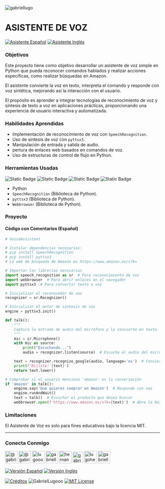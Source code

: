 <img align="center" src="https://media.licdn.com/dms/image/v2/D4D16AQGUNxQ7NSC05A/profile-displaybackgroundimage-shrink_350_1400/profile-displaybackgroundimage-shrink_350_1400/0/1738695150340?e=1749686400&v=beta&t=hBmszzzG0Zu-m7ZxeCdU5VxgDWqIZuWB0vnrMycuqY4" alt="gabriellugo" />

# ASISTENTE DE VOZ

<a href="https://github.com/GabrielLugooo/Voice-Assistant/blob/main/README%20Spanish.md" target="_blank" rel="noreferrer noopener"> <img align="center" src="https://img.shields.io/badge/Asistente%20Voz%20Español-000000" alt="Asistente Español" /></a>
<a href="https://github.com/GabrielLugooo/Voice-Assistant" target="_blank" rel="noreferrer noopener"> <img align="center" src="https://img.shields.io/badge/Asistente%20Voz%20Inglés-green" alt="Asistente Inglés" /></a>

### Objetivos

Este proyecto tiene como objetivo desarrollar un asistente de voz simple en Python que pueda reconocer comandos hablados y realizar acciones específicas, como realizar búsquedas en Amazon.

El asistente convierte la voz en texto, interpreta el comando y responde con voz sintética, mejorando así la interacción con el usuario.

El propósito es aprender a integrar tecnologías de reconocimiento de voz y síntesis de texto a voz en aplicaciones prácticas, proporcionando una experiencia de usuario interactiva y automatizada.

### Habilidades Aprendidas

- Implementación de reconocimiento de voz con `SpeechRecognition`.
- Uso de síntesis de voz con `pyttsx3`.
- Manipulación de entrada y salida de audio.
- pertura de enlaces web basados en comandos de voz.
- Uso de estructuras de control de flujo en Python.

### Herramientas Usadas

![Static Badge](https://img.shields.io/badge/Python-000000?logo=python&logoSize=auto)
![Static Badge](https://img.shields.io/badge/Speech%20Recognition-000000?logo=googletranslate&logoSize=auto)
![Static Badge](https://img.shields.io/badge/Pyttsx3-000000?logo=pyttsx3&logoSize=auto)
![Static Badge](https://img.shields.io/badge/Webbrowser-000000?logo=webbrowser&logoSize=auto)

- Python
- `SpeechRecognition` (Biblioteca de Python).
- `pyttsx3` (Biblioteca de Python).
- `Webbrowser` (Biblioteca de Python).

### Proyecto

#### Código con Comentarios (Español)

```python
# VoiceAssistant

# Instalar dependencias necesarias:
# pip install SpeechRecognition
# pip install pyttsx3
# La web de búsqueda de Amazon es https://www.amazon.es/s?k=

# Importar las librerías necesarias
import speech_recognition as sr  # Para reconocimiento de voz
import webbrowser  # Para abrir enlaces en el navegador
import pyttsx3  # Para convertir texto a voz

# Inicializar el reconocedor de voz
recognizer = sr.Recognizer()

# Inicializar el motor de síntesis de voz
engine = pyttsx3.init()

def talk():
    """
    Captura la entrada de audio del micrófono y la convierte en texto.
    """
    mic = sr.Microphone()
    with mic as source:
        print("Escuchando...")
        audio = recognizer.listen(source)  # Escucha el audio del micrófono

    text = recognizer.recognize_google(audio, language='es')  # Convierte el audio en texto
    print(f'Dijiste: {text}')
    return text.lower()

# Comprobar si el usuario menciona 'amazon' en la conversación
if 'amazon' in talk():
    engine.say('Que quieres comprar en Amazon')  # Responde con voz
    engine.runAndWait()
    text = talk()  # Escuchar el producto que desea buscar
    webbrowser.open(f'https://www.amazon.es/s?k={text}')  # Abre la búsqueda en Amazon

```

### Limitaciones

El Asistente de Voz es solo para fines educativos bajo la licencia MIT.

---

<h3 align="left">Conecta Conmigo</h3>

<p align="left">
<a href="https://www.youtube.com/@gabriellugooo" target="_blank" rel="noreferrer noopener"> <img align="center" src="https://img.icons8.com/?size=50&id=55200&format=png" alt="@gabriellugooo" height="40" width="40" /></a>
<a href="http://www.tiktok.com/@gabriellugooo" target="_blank" rel="noreferrer noopener"> <img align="center" src="https://img.icons8.com/?size=50&id=118638&format=png" alt="@gabriellugooo" height="40" width="40" /></a>
<a href="https://instagram.com/lugooogabriel" target="_blank" rel="noreferrer noopener"> <img align="center" src="https://img.icons8.com/?size=50&id=32309&format=png" alt="lugooogabriel" height="40" width="40" /></a>
<a href="https://twitter.com/gabriellugo__" target="_blank" rel="noreferrer noopener"> <img align="center" src="https://img.icons8.com/?size=50&id=phOKFKYpe00C&format=png" alt="gabriellugo__" height="40" width="40" /></a>
<a href="https://www.linkedin.com/in/hernando-gabriel-lugo" target="_blank" rel="noreferrer noopener"> <img align="center" src="https://img.icons8.com/?size=50&id=8808&format=png" alt="hernando-gabriel-lugo" height="40" width="40" /></a>
<a href="https://github.com/GabrielLugooo" target="_blank" rel="noreferrer noopener"> <img align="center" src="https://img.icons8.com/?size=80&id=AngkmzgE6d3E&format=png" alt="gabriellugooo" height="34" width="34" /></a>
<a href="mailto:lugohernandogabriel@gmail.com"> <img align="center" src="https://img.icons8.com/?size=50&id=38036&format=png" alt="lugohernandogabriel@gmail.com" height="40" width="40" /></a>
<a href="https://linktr.ee/gabriellugooo" target="_blank" rel="noreferrer noopener"> <img align="center" src="https://simpleicons.org/icons/linktree.svg" alt="gabriellugooo" height="40" width="40" /></a>
</p>

<p align="left">
<a href="https://github.com/GabrielLugooo/GabrielLugooo/blob/main/Readme%20Spanish.md" target="_blank" rel="noreferrer noopener"> <img align="center" src="https://img.shields.io/badge/Versión%20Español-000000" alt="Versión Español" /></a>
<a href="https://github.com/GabrielLugooo/GabrielLugooo/blob/main/README.md" target="_blank" rel="noreferrer noopener"> <img align="center" src="https://img.shields.io/badge/Versión%20Inglés-Green" alt="Versión Inglés" /></a>

</p>

<a href="https://linktr.ee/gabriellugooo" target="_blank" rel="noreferrer noopener"> <img align="center" src="https://img.shields.io/badge/Créditos-Gabriel%20Lugo-green" alt="Créditos" /></a>
<img align="center" src="https://komarev.com/ghpvc/?username=GabrielLugoo&label=Vistas%20del%20Perfil&color=green&base=2000" alt="GabrielLugooo" />
<a href="" target="_blank" rel="noreferrer noopener"> <img align="center" src="https://img.shields.io/badge/License-MIT-green" alt="MIT License" /></a>

